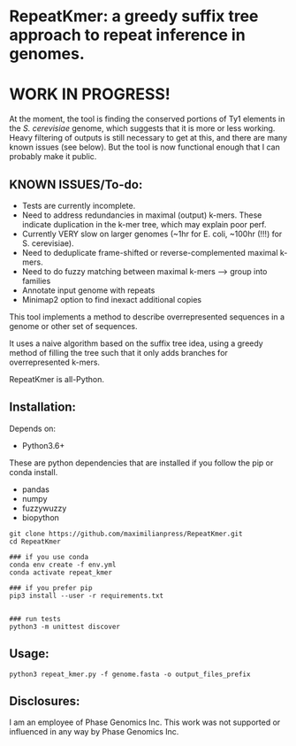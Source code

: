 # RepeatKmer: a greedy suffix tree approach to repeat inference in genomes.

# WORK IN PROGRESS! 
At the moment, the tool is finding the conserved portions of Ty1 elements in the _S. cerevisiae_ genome, which suggests that it is more or less working. Heavy filtering of outputs is still necessary to get at this, and there are many known issues (see below). But the tool is now functional enough that I can probably make it public. 

## KNOWN ISSUES/To-do:
* Tests are currently incomplete. 
* Need to address redundancies in maximal (output) k-mers. These indicate duplication in the k-mer tree, which may explain poor perf.
* Currently VERY slow on larger genomes (~1hr for E. coli, ~100hr (!!!) for S. cerevisiae).
* Need to deduplicate frame-shifted or reverse-complemented maximal k-mers.
* Need to do fuzzy matching between maximal k-mers --> group into families
* Annotate input genome with repeats 
* Minimap2 option to find inexact additional copies

This tool implements a method to describe overrepresented sequences in a genome or other set of sequences.

It uses a naive algorithm based on the suffix tree idea, using a greedy method of filling the tree such that it only adds branches for overrepresented k-mers. 

RepeatKmer is all-Python.

## Installation:
Depends on:

 * Python3.6+

These are python dependencies that are installed if you follow the pip or conda install.
 * pandas
 * numpy
 * fuzzywuzzy
 * biopython


```
git clone https://github.com/maximilianpress/RepeatKmer.git
cd RepeatKmer

### if you use conda
conda env create -f env.yml
conda activate repeat_kmer

### if you prefer pip
pip3 install --user -r requirements.txt


### run tests
python3 -m unittest discover

```

## Usage:
```
python3 repeat_kmer.py -f genome.fasta -o output_files_prefix
```

## Disclosures: 
I am an employee of Phase Genomics Inc. This work was not supported or influenced in any way by Phase Genomics Inc. 

